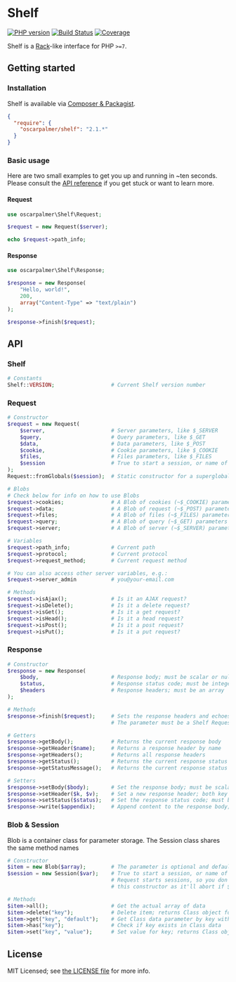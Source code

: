 # Shelf

[![PHP version](https://badge.fury.io/ph/oscarpalmer%2Fshelf.svg)](http://badge.fury.io/ph/oscarpalmer%2Fshelf) [![Build Status](https://travis-ci.org/oscarpalmer/shelf.png?branch=master)](https://travis-ci.org/oscarpalmer/shelf) [![Coverage](https://codecov.io/gh/oscarpalmer/shelf/branch/master/graph/badge.svg)](https://codecov.io/gh/oscarpalmer/shelf)

Shelf is a [Rack](//rack.github.io)-like interface for PHP `>=7`.

## Getting started

### Installation

Shelf is available via [Composer & Packagist](//packagist.org/packages/oscarpalmer/shelf).

```json
{
  "require": {
    "oscarpalmer/shelf": "2.1.*"
  }
}
```

### Basic usage

Here are two small examples to get you up and running in ~ten seconds. Please consult the [API reference](#api) if you get stuck or want to learn more.

#### Request

```php
use oscarpalmer\Shelf\Request;

$request = new Request($server);

echo $request->path_info;
```

#### Response

```php
use oscarpalmer\Shelf\Response;

$response = new Response(
    "Hello, world!",
    200,
    array("Content-Type" => "text/plain")
);

$response->finish($request);
```

## API

### Shelf

```php
# Constants
Shelf::VERSION;                  # Current Shelf version number
```

### Request

```php
# Constructor
$request = new Request(
    $server,                     # Server parameters, like $_SERVER
    $query,                      # Query parameters, like $_GET
    $data,                       # Data parameters, like $_POST
    $cookie,                     # Cookie parameters, like $_COOKIE
    $files,                      # Files parameters, like $_FILES
    $session                     # True to start a session, or name of session to start
);
Request::fromGlobals($session);  # Static constructor for a superglobal Request object.

# Blobs
# Check below for info on how to use Blobs
$request->cookies;               # A Blob of cookies (~$_COOKIE) parameters
$request->data;                  # A Blob of request (~$_POST) parameters
$request->files;                 # A Blob of files (~$_FILES) parameters
$request->query;                 # A Blob of query (~$_GET) parameters
$request->server;                # A Blob of server (~$_SERVER) parameters

# Variables
$request->path_info;             # Current path
$request->protocol;              # Current protocol
$request->request_method;        # Current request method

# You can also access other server variables, e.g.:
$request->server_admin           # you@your-email.com

# Methods
$request->isAjax();              # Is it an AJAX request?
$request->isDelete();            # Is it a delete request?
$request->isGet();               # Is it a get request?
$request->isHead();              # Is it a head request?
$request->isPost();              # Is it a post request?
$request->isPut();               # Is it a put request?
```

### Response

```php
# Constructor
$response = new Response(
    $body,                       # Response body; must be scalar or null
    $status,                     # Response status code; must be integer
    $headers                     # Response headers; must be an array
);

# Methods
$response->finish($request);     # Sets the response headers and echoes the response body
                                 # The parameter must be a Shelf Request object

# Getters
$response->getBody();            # Returns the current response body
$response->getHeader($name);     # Returns a response header by name
$response->getHeaders();         # Returns all response headers
$response->getStatus();          # Returns the current response status code
$response->getStatusMessage();   # Returns the current response status message

# Setters
$response->setBody($body);       # Set the response body; must be scalar or null
$response->setHeader($k, $v);    # Set a new response header; both key and value must be strings
$response->setStatus($status);   # Set the response status code; must be integer
$response->write($appendix);     # Append content to the response body; must be scalar or null
```

### Blob & Session

Blob is a container class for parameter storage. The Session class shares the same method names

```php
# Constructor
$item = new Blob($array);        # The parameter is optional and defaults to an empty array
$session = new Session($var);    # True to start a session, or name of session to start;
                                 # Request starts sessions, so you don't have to worry about
                                 # this constructor as it'll abort if $_SESSION alredy exists

# Methods
$item->all();                    # Get the actual array of data
$item->delete("key");            # Delete item; returns Class object for chaining
$item->get("key", "default");    # Get Class data parameter by key with an optional default value
$item->has("key");               # Check if key exists in Class data
$item->set("key", "value");      # Set value for key; returns Class object for chaining
```

## License

MIT Licensed; see [the LICENSE file](LICENSE) for more info.
